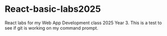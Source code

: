 # React-basic-labs2025
React labs for my Web App Development class 2025 Year 3.
This is a test to see if git is working on my command prompt.
